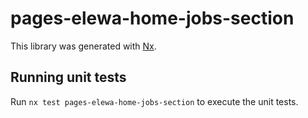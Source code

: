 # pages-elewa-home-jobs-section

This library was generated with [Nx](https://nx.dev).

## Running unit tests

Run `nx test pages-elewa-home-jobs-section` to execute the unit tests.
